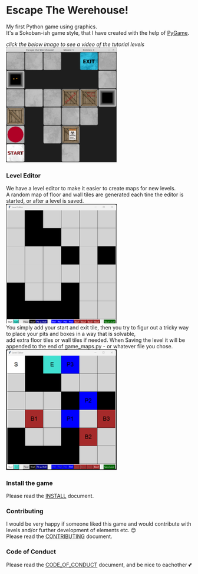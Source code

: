 # Escape The Werehouse!
My first Python game using graphics.<br>
It's a Sokoban-ish game style, that I have created with the help of [PyGame](https://www.pygame.org).<br>

_click the below image to see a video of the tutorial levels_<br>
[<img src="docs/Escape_the_Werehouse!.png" width="300"
/>](https://www.youtube.com/watch?v=N8yT1P5T2vw)<br>

### Level Editor ###
We have a level editor to make it easier to create maps for new levels.<br>
A random map of floor and wall tiles are generated each tine the editor is started, or after a level is saved.<br>
<img src="docs/WerehouseLevelEditor.png" width="300"><br>
You simply add your start and exit tile, then you try to figur out a tricky way to place your pits and boxes in a way that is solvable,<br>
add extra floor tiles or wall tiles if needed. When Saving the level it will be appended to the end of game_maps.py - or whatever file you chose.<br>
<img src="docs/NewLevel.png" width="300">

### Install the game
Please read the [INSTALL](https://github.com/CrowStudio/Escape-The-Werehouse-/blob/master/docs/INSTALL.md) document.

### Contributing
I would be very happy if someone liked this game and would contribute with levels and/or further development of elements etc. :blush:<br>
Please read the [CONTRIBUTING](https://github.com/CrowStudio/Escape-The-Werehouse-/blob/master/docs/CONTRIBUTING.md) document.

### Code of Conduct
Please read the [CODE_OF_CONDUCT](https://github.com/CrowStudio/Escape-The-Werehouse-/blob/master/docs/CODE_OF_CONDUCT.md) document, and be nice to eachother :two_hearts:
